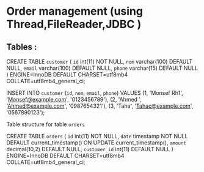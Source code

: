 # Order management (using Thread,FileReader,JDBC )

## Tables :
CREATE TABLE `customer` (
  `id` int(11) NOT NULL,
  `nom` varchar(100) DEFAULT NULL,
  `email` varchar(100) DEFAULT NULL,
  `phone` varchar(15) DEFAULT NULL
) ENGINE=InnoDB DEFAULT CHARSET=utf8mb4 COLLATE=utf8mb4_general_ci;


INSERT INTO `customer` (`id`, `nom`, `email`, `phone`) VALUES
(1, 'Monsef Rh1', 'Monsef@example.com', '0123456789'),
(2, 'Ahmed ', 'Ahmed@example.com', '0987654321'),
(3, 'Taha', 'Tahac@example.com', '0567890123');


Table structure for table `orders`

CREATE TABLE `orders` (
  `id` int(11) NOT NULL,
  `date` timestamp NOT NULL DEFAULT current_timestamp() ON UPDATE current_timestamp(),
  `amount` decimal(10,2) DEFAULT NULL,
  `customer_id` int(11) DEFAULT NULL
) ENGINE=InnoDB DEFAULT CHARSET=utf8mb4 COLLATE=utf8mb4_general_ci;
